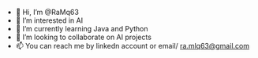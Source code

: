 - 👋 Hi, I’m @RaMq63
- 👀 I’m interested in AI
- 🌱 I’m currently learning Java and Python
- 💞️ I’m looking to collaborate on AI projects
- 📫 You can reach me by linkedn account or email/ ra.mlq63@gmail.com

<!---
RaMq63/RaMq63 is a ✨ special ✨ repository because its `README.md` (this file) appears on your GitHub profile.
You can click the Preview link to take a look at your changes.
--->
